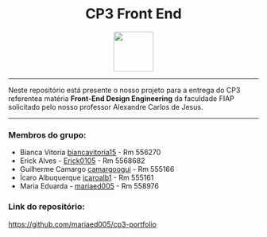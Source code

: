 <div align="center">
  
# CP3 Front End

 <img src="https://media0.giphy.com/media/bGgsc5mWoryfgKBx1u/giphy.gif" height="80" />
</div>

---

Neste repositório está presente o nosso projeto para a entrega do CP3 referentea matéria **Front-End Design Engineering** da faculdade FIAP solicitado pelo nosso professor Alexandre Carlos de Jesus.

--- 

### Membros do grupo:
- Bianca Vitoria <a href="https://github.com/biancavitoria15">biancavitoria15</a> - Rm 556270
- Erick Alves - <a href="https://github.com/Erick0105">Erick0105</a> - Rm 5568682
- Guilherme Camargo <a href="https://github.com/camargoogui">camargoogui</a> - Rm 555166
- Ícaro Albuquerque <a href="https://github.com/icaroalb1">icaroalb1</a> - Rm 555161
- Maria Eduarda - <a href="https://github.com/mariaed005">mariaed005</a> - Rm 558976

### Link do repositório:
https://github.com/mariaed005/cp3-portfolio